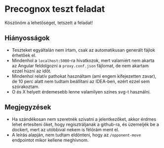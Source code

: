 # Precognox teszt feladat

Köszönöm a lehetőséget, tetszett a feladat!

## Hiányosságok

- Teszteket egyáltalán nem írtam, csak az automatikusan generált fájlok érhetőek el.
- Mindenhol a `localhost:5000`-ra hivatkozok, mert valamiért nem akarta az Angular feldolgozni a `proxy.conf.json` fájlomat, de nem akartam ezzel húzni az időt.
- Mindenhol relatív pathokat használtam (ami engem kifejezetten zavar), de 10 perc alatt nem tudtam beállítani az IDEA-ben, ezért ezzel sem szórakoztam.
- O és X helyett érdemesebb lenne valamilyen színes svg-t használni.

## Megjegyzések

- Ha szándékosan nem szeretnék szivatni a jelentkezőket, akkor érdmes lehet értesíteni őket, hogy regisztráljanak a github-ra, és üzemeljék be a dockert, mert az utóbbival nekem is félórám ment el.
- A leírás alapján, nem tudtam eldönteni, hogy az `/opponent-move` endpointot mikor kellene meghívnom.
